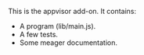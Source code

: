 This is the appvisor add-on.  It contains:

* A program (lib/main.js).
* A few tests.
* Some meager documentation.
